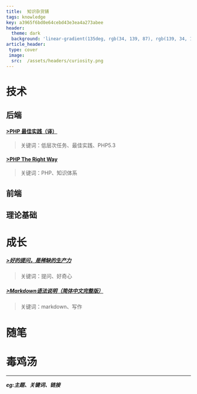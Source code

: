 ```yaml
---
title:  知识杂货铺
tags: knowledge
key: a3965f6bd0e64cebd43e3ea4a273abee
header:
  theme: dark
  background: 'linear-gradient(135deg, rgb(34, 139, 87), rgb(139, 34, 139))'
article_header: 
 type: cover
 image:
  src:  /assets/headers/curiosity.png
---
```

# 技术
## 后端
#### [>PHP 最佳实践（译）](https://phpbestpractices.justjavac.com)
>关键词：低层次任务、最佳实践、PHP5.3

#### [>PHP The Right Way](https://laravel-china.github.io/php-the-right-way/)
>关键词：PHP、知识体系


## 前端
## 理论基础

# 成长
##### [>好的提问，是稀缺的生产力](http://www.woshipm.com/zhichang/3728077.html "提问的能力")
>关键词：提问、好奇心    

##### [>Markdown语法说明（简体中文完整版）](https://www.appinn.com/markdown/ "Markdown语法说明")
>关键词：markdown、写作

# 随笔

# 毒鸡汤

---
***eg:主题、关键词、链接***